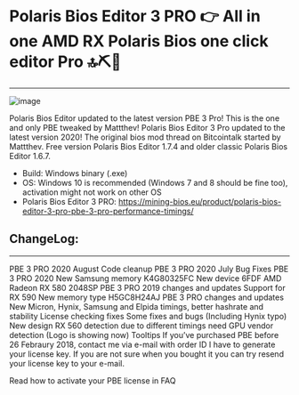 # Polaris Bios Editor 3 PRO 👉 All in one AMD RX Polaris Bios one click editor Pro 🔝⛏🚀
-----------------------
![image](https://user-images.githubusercontent.com/98729987/212380932-ea5d7b57-423c-49b1-bfa3-831fb17fbceb.png)

Polaris Bios Editor updated to the latest version PBE 3 Pro! This is the one and only PBE tweaked by Mattthev! Polaris Bios Editor 3 Pro updated to the latest version 2020! The original bios mod thread on Bitcointalk started by Mattthev. Free version Polaris Bios Editor 1.7.4 and older classic Polaris Bios Editor 1.6.7. 

+ Build: Windows binary (.exe)
+ OS: Windows 10 is recommended (Windows 7 and 8 should be fine too), activation might not work on other OS
+ Polaris Bios Editor 3 PRO: https://mining-bios.eu/product/polaris-bios-editor-3-pro-pbe-3-pro-performance-timings/

## ChangeLog:
---------------------
PBE 3 PRO 2020 August Code cleanup
PBE 3 PRO 2020 July Bug Fixes
PBE 3 PRO 2020 New Samsung memory K4G80325FC New device 6FDF AMD Radeon RX 580 2048SP
PBE 3 PRO 2019 changes and updates Support for RX 590 New memory type H5GC8H24AJ
PBE 3 PRO changes and updates New Micron, Hynix, Samsung and Elpida timings, better hashrate and stability License checking fixes Some fixes and bugs (Including Hynix typo) New design RX 560 detection due to different timings need GPU vendor detection (Logo is showing now) Tooltips
If you’ve purchased PBE before 26 Febraury 2018, contact me via e-mail with order ID I have to generate your license key. If you are not sure when you bought it you can try resend your license key to your e-mail.

Read how to activate your PBE license in FAQ
